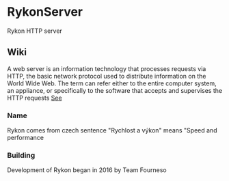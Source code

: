 # RykonServer
Rykon HTTP server 

 

<h2> Wiki</h2>
A web server is an information technology that processes requests via HTTP, the basic network protocol used to distribute information on the World Wide Web. The term can refer either to the entire computer system, an appliance, or specifically to the software that accepts and supervises the HTTP requests <a href="https://en.wikipedia.org/wiki/Web_server" >See </a> </br>


<h3> Name </h3>
Rykon comes from czech sentence  "Rychlost a výkon" means "Speed and performance </br>

<h3> Building </h3>
Development of Rykon began in 2016 by Team Fourneso <!-- as graduation project 
</br> Containing these students 
</br>
1-<a href='https://www.facebook.com/h.zoma.75' >  Hazem Sabry</a> </br>
2- <a href='https://www.facebook.com/hassnaa.ayman.3'>Hasnaa Ayman </a> </br> 
3- <a href='https://www.facebook.com/rokashkawy'>Rania Hassan </a> </br> 
4- <a href='https://www.facebook.com/Habib.AlRooh123' >Mostafa Mahmoud  </a> </br>
5- <a href='https://www.github.com/YasserGersy' > Yasser Ezzat </a> </br> 

under supervision of<br />
 <a href='https://www.facebook.com/alhussien.seddik?fref=ts' >Prof Alhusseini seddik  </a>
-->>

<h3>Feature overview</h3> 
<h5> Supported </h5>
1-Rykon supports a variety of features, many implemented as compiled modules . These can range from server-side programming language support to authentication schemes. Some common language interfaces support  
 </br>
 
- PHP</br>
- Ruby <br/>
- Python <br/>
- Ring <br/>
- Perl </br>
- Customize any interpreted programming language  <br/>
<br/><br/>


2- support sharing files without internet <br/>
3-Handling of static files, index files, auto-indexing and content negotiation<br/>
4-Unlimitted number of clients <br/>
5- Server Side Includes <br/>
6-Request processing rate limiting</br>
Rykon has some good and usefull build-in extension  <br/>
7- live stream </br>
8-File Uploader  (coming next) </br>
9-Remote Adminstration options  (still under development)</br>
10-Media Player (audio/video)"Works now"</br>
11- Gallery  (coming next)</br>

<h5> Next </h5>
1- Cross Platform <br/>
2- htaccess support<br/>
3- htpasswd support </br>
4-Multiple Request Processing <br/> 
5- XML support <br/>


<h3 > Environment </h3>
Windows 7 and higher 

<h3> Performance </h3>
Current version is beta , under testing Speed of file transfer  up to 12 Mbs 
<br/><br/>
<img src='http://i.imgur.com/VzETHa7.png' />



<h2> USe Case</h2>
<h4>Primary actor :
               </h4> System adminstrator<br />
<h4> Stack holders: </h4>
               Anyone connected to the  network containing the server (normal users , developers ) <br />


<h4>Precondition</h4>
1- System adminstrator installed the server <br />
2- The host is live on certain network <br />
3- Unused port on the server machine <br />

<h4>  Main success scenario:</h4>
1-Admin run the server                                        <br />
2- Server Loads settings                                      <br />
3- indicate which network to connect                          <br />
4- start listening on the certain port indicated before       <br />
5- Server run additional tools                                <br />
6- start receiving connections                                <br />
7- Processing incoming requests                               <br />

<h4> Alternative flow: </43>
<h5>
1- Port is used by another Application 
</h5>
Application will choose another port and solve the flow <br />

<h5>
2- Network is disconnected 
</h5>
 will norify the admin to take a step for resolving the problem <br />
 


<h4> Requirements                              </h4>
1- Windows Os 7 or heigher                     <br />
2- .Net framework 4.5                          <br />
3- Any unused port in range (1, 65353)         <br />
4- Admin  privileges                           <br />

<hr/>
<h2> Appearance </h2> </br>
main form <br />
<img src='http://i.imgur.com/uwdwwRN.png'  /><br/><br/><br/><hr/>

<img src='http://i.imgur.com/2cLzkCR.png' /> <br/><br/><br/><hr/>

<h5> Browsing Directory </h5> </br>
<img src='http://i.imgur.com/CTo2iWQ.jpg' /> <br/><br/></br><hr/> 

<h5>Streamer from mobile phone  </br></h5>
<img src='http://i.imgur.com/rEQGOh4.jpg' />  <br/><br/><br/><br/><hr/>
</hr>
<img src='http://i.imgur.com/treGtP9.jpg' /> <br/><br/><br/><br/><hr/>


<h3> License </h3>
<a href='http://www.gnu.org/licenses/gpl-3.0.html' > Released under the GPL   license </a> </br>
</hr>



<h3> Downloads </h3> 
<hr/>Last version (daily updating )
<a href='https://github.com/4neso/Rykon/archive/master.zip' >Github</a>


<h4>Ver 2</h4><hr />
<a href='https://www.dropbox.com/s/ne3z8y6zamj266a/_Rykon_server_v2.zip?dl=0' >Dropbox</a><br />
<a href='http://www.mediafire.com/download/m8zly7pgpnzqqm9/_Rykon_server_v2.zip' >mediafire</a><br />



<h4>Ver 1</h4><hr />
<a href='www.softpedia.com/get/Internet/Servers/WEB-Servers/Rykon-Server.shtml' >softpedia</a><br />
<a href='https://www.freedownloadify.org/news/446463/rykon-server-1-0-0-0-freeware' > freedownloadify </a> <br />
<a href='https://www.dropbox.com/s/cvyo3pd3q1d44qz/Rykon.rar?dl=0' >Dropbox </a> <br />
<a href='http://www.stahuj.centrum.cz/internet_a_site/servery/webove/rykon-server/' > stahuj </a> <br />


